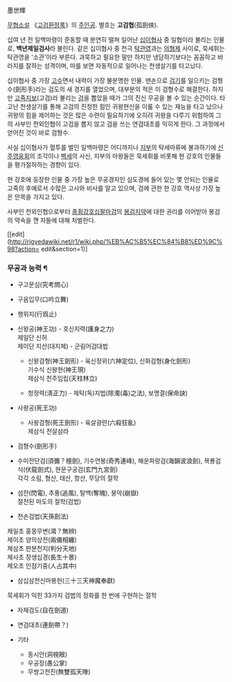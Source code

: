 墨世輝

[무협소설](%EB%AC%B4%ED%98%91%EC%86%8C%EC%84%A4.md)
《[고검환정록](%EA%B3%A0%EA%B2%80%ED%99%98%EC%A0%95%EB%A1%9D.md)》의
[주인공](%EC%A3%BC%EC%9D%B8%EA%B3%B5.md). 별호는 **고검협**(孤劍俠).

십여 년 전 일백마령이 준동할 때 분연히 떨쳐 일어난
[십이협사](%EC%8B%AD%EC%9D%B4%ED%98%91%EC%82%AC.md) 중 일협이라 불리는 인물로, **백년제일검사**라
불린다. 같은 십이협사 중 천극 [탁관영](%ED%83%81%EA%B4%80%EC%98%81.md)과는
[의형제](%EC%9D%98%ED%98%95%EC%A0%9C.md) 사이로, 묵세휘는 탁관영을 '소관'이라 부른다. 과묵하고 필요한
말만 하지만 냉담하기보다는 꼼꼼하고 바라지를 잘하는 성격이며, 마를 보면 자동적으로 일어나는 천생살기를 타고났다.

십이협사 중 가장 [고수](%EA%B3%A0%EC%88%98.md)면서 내력이 가장 불분명한 인물. 맨손으로
[검기](%EA%B2%80%EA%B8%B0.md)를 일으키는 검형수(劍形手)라는 검도의 새 경지를 열었으며, 대부분의 적은 이 검형수로
해결한다. 하지만 [고죽지보](%EA%B3%A0%EC%A3%BD%EC%A7%80%EB%B3%B4.md)(고검)라 불리는
[검](%EA%B2%80.md)을 뽑았을 때가 그의 진신 무공을 볼 수 있는 순간이다. 타고난 천생살기를 통해 고검의 진정한 힘인
귀왕현신을 이룰 수 있는 재능을 타고 났으나 귀왕의 힘을 제어하는 것은 많은 수련이 필요하기에 오히려 귀왕을 다루기 위험하여 그의 사부인
천외인협이 고검을 뽑지 않고 검을 쓰는 연검대초를 익히게 한다. 그 과정에서 얻어진 것이 바로 검형수.

사실 십이협사가 혈투를 벌인 일백마령은 어디까지나 [지부](%EC%A7%80%EB%B6%80.md)의 탁세마류에 불과하기에
[신주영웅회](%EC%8B%A0%EC%A3%BC%EC%98%81%EC%9B%85%ED%9A%8C.md)의 조각이나
[벽세](%EB%B2%BD%EC%84%B8.md)의 사신, 지부의 마왕들은 묵세휘를 비롯해 현 강호의 인물들을 평가절하하는 경향이
있다.

현 강호에 등장한 인물 중 가장 높은 무공경지인 심도경에 들어 있는 몇 안되는 인물로 고죽의 후예로서 수많은 고사와 비사를 알고 있으며,
검에 관한 한 강호 역사상 가장 높은 안목을 가지고 있다.

사부인 천외인협으로부터 [종횡강호십팔마검](%EC%A2%85%ED%9A%A1%EA%B0%95%ED%98%B8%EC%8B%AD%ED%8C%94%EB%A7%88%EA%B2%80.md)의 [봉검지약](%EC%A2%85%ED%9A%A1%EA%B0%95%ED%98%B8%EC%8B%AD%ED%8C%94%EB%A7%88%EA%B2%80#s-4.md)에 대한 권리를 이어받아 봉검의 약속을 깬 자들에 대해 처벌한다.

[[edit](http://rigvedawiki.net/r1/wiki.php/%EB%AC%B5%EC%84%B8%ED%9C%98?action=
edit&section=1)]

### 무공과 능력 ¶

  * 구고문심(究考問心)
  * 구음입무(口吟立舞)
  * 행위지(行爲止)
  * 신왕공(神王功) - 호신지력(護身之力)  
제일단 신허  
제이단 지산(대지체) - 군림어검대법  

    * 신왕검형(神王劍形) - 육신정위(六神定位), 신화검형(身化劍形)  
기수식 신왕현(神王現)  
제삼식 천주임립(天柱林立)

    * 청정력(淸正力) - 제탁(독)지법(除濁(毒)之法), 보명결(保命訣)
  * 사왕공(死王功)  

    * 사왕검형(死王劍形) - 육살광란(六殺狂亂)  
제삼식 천살삼라

  * 검형수(劍形手)
  * 수미전단검(須彌？檀劍), 기수연봉(奇秀連峰), 해운파랑검(海韻波浪劍), 복룡검식(伏龍劍式), 현문구궁검(玄門九宮劍)  
각각 소림, 형산, 태산, 항산, 무당의 절학

  * 섬전(閃電), 추풍(追風), 탈백(奪魄), 붕악(崩嶽)  
절전된 마도의 절학(검법)

  * 천손검법(天孫劍法)  

제일초 홍몽무변(鴻？無辨)  
제이초 양의상전(兩儀相纏)  
제삼초 판분천지(判分天地)  
제사초 장생십경(長生十景)  
제오초 인점기중(人占其中)

  * 삼십삼천신마봉헌(三十三天神魔奉獻)  

묵세휘가 익힌 33가지 검법의 정화를 한 번에 구현하는 절학

  * 자재검도(自在劍道)
  * 연검대초(連劍帶？)
  * 기타  

    * 동시안(洞視眼)
    * 우공장(愚公掌)
    * 무쌍고천진(無雙孤天陣)


